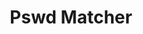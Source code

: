 ---
title: Pswd Matcher
direct_url: https://projects.calebevans.me/pswd-matcher/
category: tools
description: Need to learn a new password? Learn it here!
---
